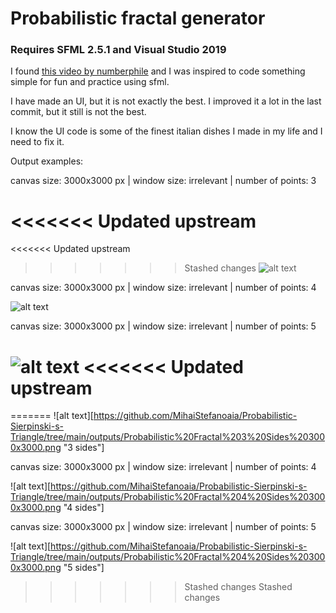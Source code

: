 # Probabilistic fractal generator
### Requires SFML 2.5.1 and Visual Studio 2019
I found [this video by numberphile](https://www.youtube.com/watch?v=kbKtFN71Lfs) and I was inspired to code something simple for fun and practice using sfml.

I have made an UI, but it is not exactly the best. I improved it a lot in the last commit, but it still is not the best.

I know the UI code is some of the finest italian dishes I made in my life and I need to fix it.

Output examples:

canvas size: 3000x3000 px | window size: irrelevant | number of points: 3

<<<<<<< Updated upstream
=======
<<<<<<< Updated upstream
>>>>>>> Stashed changes
![alt text](https://github.com/MihaiStefanoaia/Probabilistic-Sierpinski-s-Triangle/tree/main/outputs/Probabilistic%20Fractal%203%20Sides%203000x3000.png "3 sides")

canvas size: 3000x3000 px | window size: irrelevant | number of points: 4

![alt text](https://github.com/MihaiStefanoaia/Probabilistic-Sierpinski-s-Triangle/tree/main/outputs/Probabilistic%20Fractal%204%20Sides%203000x3000.png "4 sides")

canvas size: 3000x3000 px | window size: irrelevant | number of points: 5

![alt text](https://github.com/MihaiStefanoaia/Probabilistic-Sierpinski-s-Triangle/tree/main/outputs/Probabilistic%20Fractal%204%20Sides%203000x3000.png "5 sides")
<<<<<<< Updated upstream
=======
=======
![alt text][https://github.com/MihaiStefanoaia/Probabilistic-Sierpinski-s-Triangle/tree/main/outputs/Probabilistic%20Fractal%203%20Sides%203000x3000.png "3 sides"]

canvas size: 3000x3000 px | window size: irrelevant | number of points: 4

![alt text][https://github.com/MihaiStefanoaia/Probabilistic-Sierpinski-s-Triangle/tree/main/outputs/Probabilistic%20Fractal%204%20Sides%203000x3000.png "4 sides"]

canvas size: 3000x3000 px | window size: irrelevant | number of points: 5

![alt text][https://github.com/MihaiStefanoaia/Probabilistic-Sierpinski-s-Triangle/tree/main/outputs/Probabilistic%20Fractal%204%20Sides%203000x3000.png "5 sides"]
>>>>>>> Stashed changes
>>>>>>> Stashed changes
